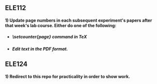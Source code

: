 ## ELE112

#### 1) Update page numbers in each subsequent experiment's papers after that week's lab course. Either do one of the following:
 * ##### \setcounter{page} command in TeX
 * ##### Edit text in the PDF format.

## ELE124

#### 1) Redirect to this repo for practicality in order to show work.
